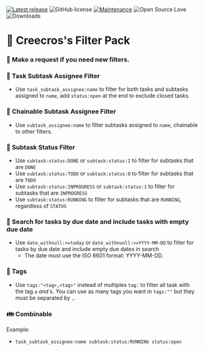 [![Latest release](https://img.shields.io/github/release/creecros/Creecros_Filter_Pack.svg)](https://github.com/creecros/Creecros_Filter_Pack/releases)
![GitHub license](https://img.shields.io/github/license/Naereen/StrapDown.js.svg)
[![Maintenance](https://img.shields.io/badge/Maintained%3F-yes-green.svg)](https://github.com/creecros/Creecros_Filter_Pack/graphs/contributors)
![Open Source Love](https://badges.frapsoft.com/os/v1/open-source.svg?v=103)
![Downloads](https://img.shields.io/github/downloads/creecros/Creecros_Filter_Pack/total.svg)

# :toilet: Creecros's Filter Pack

### :raising_hand: Make a request if you need new filters.

### :nail_care: Task Subtask Assignee Filter

- Use `task_subtask_assignee:name` to filter for both tasks and subtasks assigned to `name`, add `status:open` at the end to exclude closed tasks.

### :paperclip: Chainable Subtask Assignee Filter

- Use `subtask_assignee:name` to filter subtasks assigned to `name`, chainable to other filters.

### :japanese_ogre: Subtask Status Filter

- Use `subtask:status:DONE` or `subtask:status:2` to filter for subtasks that are `DONE`
- Use `subtask:status:TODO` or `subtask:status:0` to filter for subtasks that are `TODO`
- Use `subtask:status:INPROGRESS` or `subtask:status:1` to filter for subtasks that are `INPROGRESS`
- Use `subtask:status:RUNNING` to filter for subtasks that are `RUNNING`, regardless of `STATUS`

### :calendar: Search for tasks by due date and include tasks with empty due date

- Use `date_withnull:<=today` or `date_withnunll:>=YYYY-MM-DD` to filter for tasks by due date and include empty due dates in search
  - The date must use the ISO 8601 format: YYYY-MM-DD.
  
### :bookmark: Tags

- Use `tags:"<tag>,<tag>"` instead of multiples `tag:` to filter all task with the tag `a` *and* `b`. You can use as many tags you want in `tags:""` but they must be separated by `,`.

### :family: Combinable

Example:
- `task_subtask_assignee:name subtask:status:RUNNING status:open`

